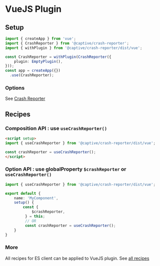 # VueJS Plugin

## Setup

```ts
import { createApp } from 'vue';
import { CrashReporter } from '@captive/crash-reporter';
import { withPlugin } from '@captive/crash-reporter/dist/vue';

const CrashReporter = withPlugin(CrashReporter({
    plugin: EmptyPlugin(),
}));
const app = createApp({})
  .use(CrashReporter);
```

### Options

See [Crash Reporter](./crash-reporter.md#options)

## Recipes

### Composition API : use `useCrashReporter()`

```html
<script setup>
import { useCrashReporter } from '@captive/crash-reporter/dist/vue';

const crashReporter = useCrashReporter();
</script>

```

### Option API : use globalProperty `$crashReporter` or `useCrashReporter()`

```ts
import { useCrashReporter } from '@captive/crash-reporter/dist/vue';

export default {
    name: 'MyComponent',
    setup() {
        const { 
            $crashReporter,
         } = this;
         // OR 
         const crashReporter = useCrashReporter();
    }
}
```

### More

All recipes for ES client can be applied to VueJS plugin. See [all recipes](./crash-reporter.md)
